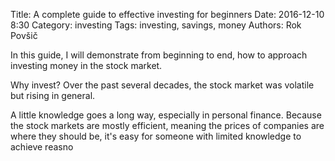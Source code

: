Title: A complete guide to effective investing for beginners
Date: 2016-12-10 8:30
Category: investing
Tags: investing, savings, money
Authors: Rok Povšič

In this guide, I will demonstrate from beginning to end, how to approach investing money in the stock market.

Why invest? Over the past several decades, the stock market was volatile but rising in general. 

A little knowledge goes a long way, especially in personal finance. Because the stock markets are mostly efficient, meaning the prices of companies are where they should be, it's easy for someone with limited knowledge to achieve reasno
